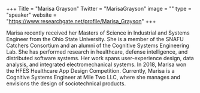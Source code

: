 +++
Title = "Marisa Grayson"
Twitter = "MarisaGrayson"
image = ""
type = "speaker"
website = "https://www.researchgate.net/profile/Marisa_Grayson"
+++

Marisa recently received her Masters of Science in Industrial and Systems Engineer from the Ohio State University. She is a member of the SNAFU Catchers Consortium and an alumni of the Cognitive Systems Engineering Lab. She has performed research in healthcare, defense intelligence, and distributed software systems. Her work spans user-experience design, data analysis, and integrated electromechanical systems. In 2018, Marisa won the HFES Healthcare App Design Competition. Currently, Marisa is a Cognitive Systems Engineer at Mile Two LLC, where she manages and envisions the design of sociotechnical products.
